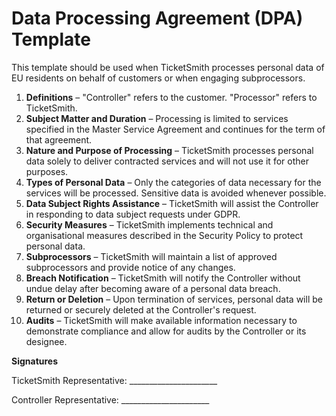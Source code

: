 # Data Processing Agreement (DPA) Template

This template should be used when TicketSmith processes personal data of EU residents on behalf of customers or when engaging subprocessors.

1. **Definitions** – "Controller" refers to the customer. "Processor" refers to TicketSmith.
2. **Subject Matter and Duration** – Processing is limited to services specified in the Master Service Agreement and continues for the term of that agreement.
3. **Nature and Purpose of Processing** – TicketSmith processes personal data solely to deliver contracted services and will not use it for other purposes.
4. **Types of Personal Data** – Only the categories of data necessary for the services will be processed. Sensitive data is avoided whenever possible.
5. **Data Subject Rights Assistance** – TicketSmith will assist the Controller in responding to data subject requests under GDPR.
6. **Security Measures** – TicketSmith implements technical and organisational measures described in the Security Policy to protect personal data.
7. **Subprocessors** – TicketSmith will maintain a list of approved subprocessors and provide notice of any changes.
8. **Breach Notification** – TicketSmith will notify the Controller without undue delay after becoming aware of a personal data breach.
9. **Return or Deletion** – Upon termination of services, personal data will be returned or securely deleted at the Controller's request.
10. **Audits** – TicketSmith will make available information necessary to demonstrate compliance and allow for audits by the Controller or its designee.

**Signatures**

TicketSmith Representative: ______________________

Controller Representative: ______________________
